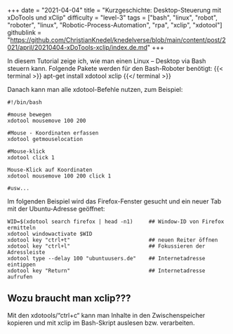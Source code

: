 +++
date = "2021-04-04"
title = "Kurzgeschichte: Desktop-Steuerung mit xDoTools und xClip"
difficulty = "level-3"
tags = ["bash", "linux", "robot", "roboter", "linux", "Robotic-Process-Automation", "rpa", "xclip", "xdotool"]
githublink = "https://github.com/ChristianKnedel/knedelverse/blob/main/content/post/2021/april/20210404-xDoTools-xclip/index.de.md"
+++

In diesem Tutorial zeige ich, wie man einen Linux – Desktop via Bash steuern kann. Folgende Pakete werden für den Bash-Roboter benötigt:
{{< terminal >}}
apt-get install xdotool xclip
{{</ terminal >}}

Danach kann man alle xdotool-Befehle nutzen, zum Beispiel:
```
#!/bin/bash

#mouse bewegen
xdotool mousemove 100 200 

#Mouse - Koordinaten erfassen
xdotool getmouselocation 

#Mouse-klick
xdotool click 1 

Mouse-Klick auf Koordinaten
xdotool mousemove 100 200 click 1 

#usw...
```

Im folgenden Beispiel wird das Firefox-Fenster gesucht und ein neuer Tab mit der Ubuntu-Adresse geöffnet:
```
WID=$(xdotool search firefox | head -n1)     ## Window-ID von Firefox ermitteln
xdotool windowactivate $WID
xdotool key "ctrl+t"                         ## neuen Reiter öffnen
xdotool key "ctrl+l"                         ## Fokussieren der Adressleiste
xdotool type --delay 100 "ubuntuusers.de"    ## Internetadresse eintippen
xdotool key "Return"                         ## Internetadresse aufrufen 
```

## Wozu braucht man xclip???
Mit den xdotools/“ctrl+c“ kann man Inhalte in den Zwischenspeicher kopieren und mit xclip im Bash-Skript auslesen bzw. verarbeiten.